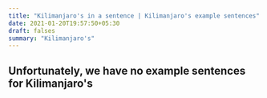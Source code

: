 ```yaml
---
title: "Kilimanjaro's in a sentence | Kilimanjaro's example sentences"
date: 2021-01-20T19:57:50+05:30
draft: falses
summary: "Kilimanjaro's"
---
```

## Unfortunately, we have no example sentences for Kilimanjaro's                 
